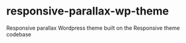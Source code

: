 responsive-parallax-wp-theme
============================

Responsive parallax Wordpress theme built on the Responsive theme codebase
